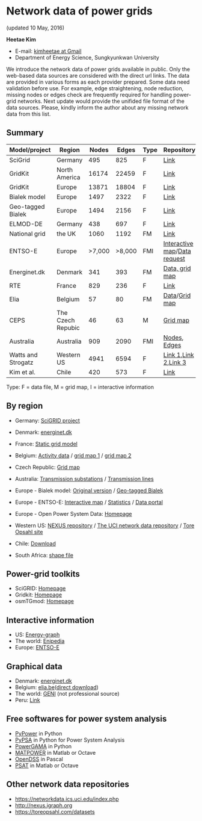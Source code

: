 # Network data of power grids

(updated 10 May, 2016)

**Heetae Kim** 
- E-mail: [kimheetae at Gmail](kimheetae@gmail.com)
- Department of Energy Science, Sungkyunkwan University



We introduce the network data of power grids available in public. Only the web-based data sources are considered with the direct url links. The data are provided in various forms as each provider prepared. Some data need validation before use. For example, edge straightening, node reduction, missing nodes or edges check are frequently required for handling power-grid networks. Next update would provide the unifided file format of the data sources.
Please, kindly inform the author about any missing network data from this list.


## Summary
|Model/project|Region|Nodes|Edges|Type|Repository|
|---|---|---|---|---|---|
|SciGrid|Germany|495|825|F|[Link](http://www.scigrid.de/pages/downloads.html)|
|GridKit|North America|16174|22459|F|[Link](http://dx.doi.org/10.5281/zenodo.47317)|
|GridKit|Europe|13871|18804|F|[Link](http://dx.doi.org/10.5281/zenodo.47317)|
|Bialek model|Europe|1497|2322|F|[Link](http://www.powerworld.com/knowledge-base/updated-and-validated-power-flow-model-of-the-main-continental-european-transmission-network)|
|Geo-tagged Bialek|Europe|1494|2156|F|[Link](http://dx.doi.org/10.5281/zenodo.35177)|
|ELMOD-DE|Germany|438|697|F|[Link](http://www.diw.de/de/diw_01.c.528493.de/forschung_beratung/nachhaltigkeit/umwelt/verkehr/energie/modelle/elmod.html#ELMOD-DE)|
|National grid|the UK|1060|1192|FM|[Link](http://www2.nationalgrid.com/UK/Industry-information/Future-of-Energy/Electricity-ten-year-statement/ETYS-Archive/)|
|ENTSO-E|Europe|>7,000|>8,000|FMI|[Interactive map](https://www.entsoe.eu/map/Pages/default.aspx)/[Data request](https://www.entsoe.eu/stum)|
|Energinet.dk|Denmark|341|393|FM|[Data, grid map](http://www.energinet.dk/DA/El/Udvikling-af-elsystemet/Netplanlaegning/Sider/Formular-Til-Download-Af-Netdata.aspx)|
|RTE|France|829|236|F|[Link](https://clients.rte-france.com/lang/an/visiteurs/vie/indispos_caracteristiques_statiques.jsp)|
|Elia|Belgium|57|80|FM|[Data](http://www.elia.be/en/grid-data/Grid-Technical-Data)/[Grid map](http://www.elia.be/en/about-elia/publications/maps)
|CEPS|The Czech Repubic|46|63|M|[Grid map](https://www.ceps.cz/ENG/Cinnosti/Technicka-infrastruktura/Pages/Udaje-o-PS.aspx)|
|Australia|Australia|909|2090|FMI|[Nodes](http://www.data.gov.au/dataset/national-electricity-transmission-substations), [Edges](http://www.data.gov.au/dataset/national-electricity-transmission-lines-database)|
|Watts and Strogatz|Western US|4941|6594|F|[Link 1](http://nexus.igraph.org/api/dataset_info?id=15&format=html),[Link 2](https://networkdata.ics.uci.edu/data.php?id=107),[Link 3](https://toreopsahl.com/datasets/#uspowergrid)|
|Kim et al.|Chile|420|573|F|[Link](http://iopscience.iop.org/article/10.1088/1367-2630/17/11/113005/meta)|
Type: F = data file, M = grid map, I = interactive information

## By region
- Germany: [SciGRID project](http://www.scigrid.de/pages/downloads.html)

- Denmark: [energinet.dk](http://www.energinet.dk/DA/El/Udvikling-af-elsystemet/Netplanlaegning/Sider/Formular-Til-Download-Af-Netdata.aspx)

- France: [Static grid model](https://clients.rte-france.com/lang/an/visiteurs/vie/indispos_caracteristiques_statiques.jsp)

- Belgium: [Activity data](http://www.elia.be/en/grid-data/data-download) / [grid map 1](http://www.elia.be/en/about-elia/publications/maps) / [grid map 2](http://www.elia.be/~/media/images/Elia/Grid%20data/map_Grid-Technical-Data_en.jpg?la=en)

- Czech Republic: [Grid map](https://www.ceps.cz/ENG/Cinnosti/Technicka-infrastruktura/Pages/Udaje-o-PS.aspx)

- Australia:  [Transmission substations](http://www.data.gov.au/dataset/national-electricity-transmission-substations) / [Transmission lines](http://www.data.gov.au/dataset/national-electricity-transmission-lines-database)

- Europe - Bialek model: [Original version](http://www.powerworld.com/knowledge-base/updated-and-validated-power-flow-model-of-the-main-continental-european-transmission-network) / [Geo-tagged Bialek](http://dx.doi.org/10.5281/zenodo.35177)

- Europe - ENTSO-E: [Interactive map](https://www.entsoe.eu/map/Pages/default.aspx) / [Statistics](https://www.entsoe.eu/news-events/former-associations/ucte/graphical-statistics/Pages/default.aspx) / [Data portal](https://www.entsoe.eu/data/data-portal/Pages/default.aspx)

- Europe - Open Power System Data: [Homepage](http://open-power-system-data.org)

- Western US: [NEXUS repository](http://nexus.igraph.org/api/dataset_info?id=15&format=html) / [The UCI network data repository](https://networkdata.ics.uci.edu/data.php?id=107) / [Tore Opsahl site](https://toreopsahl.com/datasets/)

- Chile: [Download](https://sites.google.com/site/heetae/Home/chilean-power-grid/chilean_power_grid.xls?attredirects=0&d=1)

- South Africa: [shape file](http://infrastructureafrica.org/documents/tools/list/arcgis-shape-files)


## Power-grid toolkits

- SciGRID: [Homepage](http://www.scigrid.de)
- Gridkit: [Homepage](https://github.com/bdw/GridKit)
- osmTGmod: [Homepage](https://github.com/maltesc/osmTGmod)

## Interactive information
- US: [Energy-graph](http://www.energy-graph.com/index.html)
- The world: [Enipedia](http://enipedia.tudelft.nl/maps/PowerPlants.html)
- Europe: [ENTSO-E](https://www.entsoe.eu/map/Pages/default.aspx)

## Graphical data

- Denmark: [energinet.dk](http://www.energinet.dk/DA/El/Udvikling-af-elsystemet/Netplanlaegning/Sider/Formular-Til-Download-Af-Netdata.aspx)
- Belgium: [elia.be](http://www.elia.be/en/grid-data/Grid-Technical-Data)([direct download](http://www.elia.be/~/media/files/Elia/publications-2/maps/map-of-the-high-voltage-grid_2016.pdf))
- The world: [GENI](http://www.geni.org/globalenergy/library/national_energy_grid/index.shtml) (not professional source)
- Peru: [Link](http://www.minem.gob.pe/_publicacion.php?idSector=6&idPublicacion=395)

## Free softwares for power system analysis
- [PyPower](https://github.com/rwl/PYPOWER) in Python
- [PyPSA](https://github.com/FRESNA/PyPSA) in Python for Power System Analysis
- [PowerGAMA](https://bitbucket.org/harald_g_svendsen/powergama/wiki/Home) in Python
- [MATPOWER](http://www.pserc.cornell.edu/matpower/) in Matlab or Octave
- [OpenDSS](http://sourceforge.net/projects/electricdss/) in Pascal
- [PSAT](http://faraday1.ucd.ie/psat.html) in Matlab or Octave

## Other network data repositories
- https://networkdata.ics.uci.edu/index.php
- http://nexus.igraph.org
- https://toreopsahl.com/datasets
